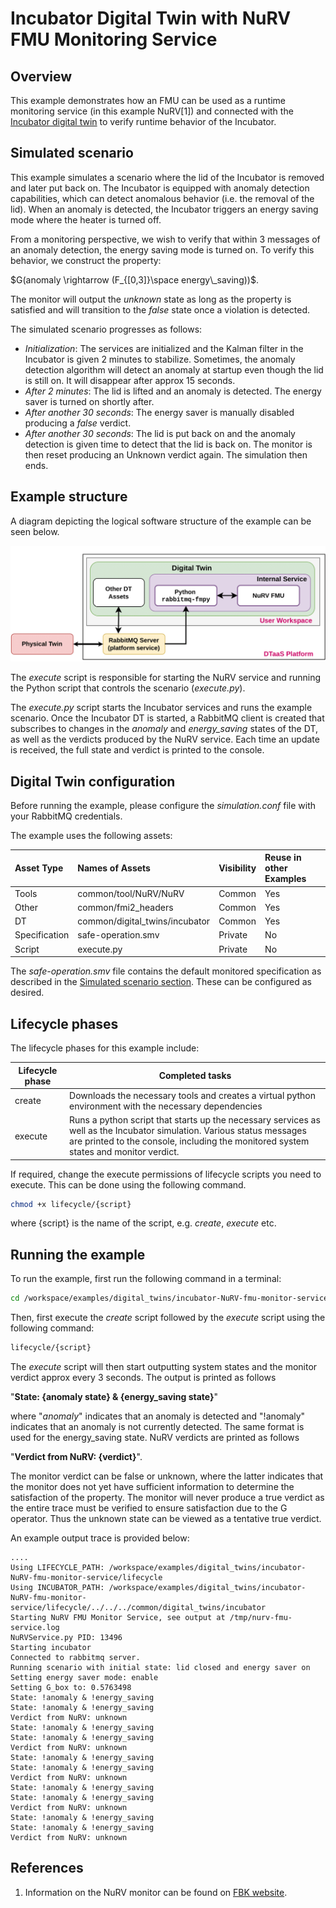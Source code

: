# Incubator Digital Twin with NuRV FMU Monitoring Service

## Overview

This example demonstrates how an FMU can be used as a runtime monitoring
service (in this example NuRV[1]) and connected with the
[Incubator digital twin](../incubator/README.md) to verify
runtime behavior of the Incubator.

## Simulated scenario

This example simulates a scenario where the lid of the Incubator is
removed and later put back on. The Incubator is equipped with
anomaly detection capabilities, which can detect anomalous behavior
(i.e. the removal of the lid). When an anomaly is detected,
the Incubator triggers an energy saving mode where the heater is turned off.

From a monitoring perspective, we wish to verify that within 3 messages of
an anomaly detection, the energy saving mode is turned on.
To verify this behavior, we construct the property:

$G(anomaly \rightarrow (F_{[0,3]}\space energy\_saving))$.

The monitor will output the _unknown_ state as long as the property is
satisfied and will transition to the _false_ state once
a violation is detected.

The simulated scenario progresses as follows:

- _Initialization_: The services are initialized and the Kalman filter
  in the Incubator is given 2 minutes to stabilize. Sometimes,
  the anomaly detection algorithm will detect an anomaly at startup
  even though the lid is still on. It will disappear after approx 15 seconds.
- _After 2 minutes_: The lid is lifted and an anomaly is detected.
  The energy saver is turned on shortly after.
- _After another 30 seconds_: The energy saver is manually disabled
  producing a _false_ verdict.
- _After another 30 seconds_: The lid is put back on and
  the anomaly detection is given time to detect that the lid is back on.
  The monitor is then reset producing an Unknown verdict again.
  The simulation then ends.

## Example structure

A diagram depicting the logical software structure of
the example can be seen below.

![DT structure](./figures/dt-structure-nurv-fmu.png)

The _execute_ script is responsible for starting the NuRV service and
running the Python script that controls the scenario (_execute.py_).

The _execute.py_ script starts the Incubator services and runs
the example scenario. Once the Incubator DT is started, a RabbitMQ client
is created that subscribes to changes in the _anomaly_ and
_energy_saving_ states of the DT, as well as the verdicts produced
by the NuRV service.
Each time an update is received, the full state and verdict is
printed to the console.

## Digital Twin configuration

Before running the example, please configure the _simulation.conf_ file with
your RabbitMQ credentials.

The example uses the following assets:

| Asset Type    | Names of Assets                | Visibility | Reuse in other Examples |
| :------------ | :----------------------------- | :--------- | :---------------------- |
| Tools         | common/tool/NuRV/NuRV          | Common     | Yes                     |
| Other         | common/fmi2_headers            | Common     | Yes                     |
| DT            | common/digital_twins/incubator | Common     | Yes                     |
| Specification | safe-operation.smv             | Private    | No                      |
| Script        | execute.py                     | Private    | No                      |

The _safe-operation.smv_ file contains the default monitored specification
as described in the [Simulated scenario section](#simulated-scenario).
These can be configured as desired.

## Lifecycle phases

The lifecycle phases for this example include:

| Lifecycle phase | Completed tasks                                                                                                                                                                                                |
| --------------- | -------------------------------------------------------------------------------------------------------------------------------------------------------------------------------------------------------------- |
| create          | Downloads the necessary tools and creates a virtual python environment with the necessary dependencies                                                                                                         |
| execute         | Runs a python script that starts up the necessary services as well as the Incubator simulation. Various status messages are printed to the console, including the monitored system states and monitor verdict. |

If required, change the execute permissions of lifecycle scripts you
need to execute. This can be done using the following command.

```bash
chmod +x lifecycle/{script}
```

where {script} is the name of the script, e.g. _create_, _execute_ etc.

## Running the example

To run the example, first run the following command in a terminal:

```bash
cd /workspace/examples/digital_twins/incubator-NuRV-fmu-monitor-service/
```

Then, first execute the _create_ script followed by the _execute_ script
using the following command:

```bash
lifecycle/{script}
```

The _execute_ script will then start outputting system states and
the monitor verdict approx every 3 seconds. The output is printed
as follows 

"__State: {anomaly state} & {energy_saving state}__"

where "_anomaly_" indicates that an anomaly is detected and "!anomaly"
indicates that an anomaly is not currently detected. The same format is
used for the energy_saving state.
NuRV verdicts are printed as follows

"__Verdict from NuRV: {verdict}__".

The monitor verdict can be false or unknown, where the latter indicates
that the monitor does not yet have sufficient information to determine
the satisfaction of the property. The monitor will never produce
a true verdict as the entire trace must be verified to ensure satisfaction
due to the G operator. Thus the unknown state can be viewed as
a tentative true verdict.

An example output trace is provided below:

````log
....
Using LIFECYCLE_PATH: /workspace/examples/digital_twins/incubator-NuRV-fmu-monitor-service/lifecycle
Using INCUBATOR_PATH: /workspace/examples/digital_twins/incubator-NuRV-fmu-monitor-service/lifecycle/../../../common/digital_twins/incubator
Starting NuRV FMU Monitor Service, see output at /tmp/nurv-fmu-service.log
NuRVService.py PID: 13496
Starting incubator
Connected to rabbitmq server.
Running scenario with initial state: lid closed and energy saver on
Setting energy saver mode: enable
Setting G_box to: 0.5763498
State: !anomaly & !energy_saving
State: !anomaly & !energy_saving
Verdict from NuRV: unknown
State: !anomaly & !energy_saving
State: !anomaly & !energy_saving
Verdict from NuRV: unknown
State: !anomaly & !energy_saving
State: !anomaly & !energy_saving
Verdict from NuRV: unknown
State: !anomaly & !energy_saving
State: !anomaly & !energy_saving
Verdict from NuRV: unknown
State: !anomaly & !energy_saving
State: !anomaly & !energy_saving
Verdict from NuRV: unknown
````

## References

1. Information on the NuRV monitor can be found on
   [FBK website](https://es-static.fbk.eu/tools/nurv/).
